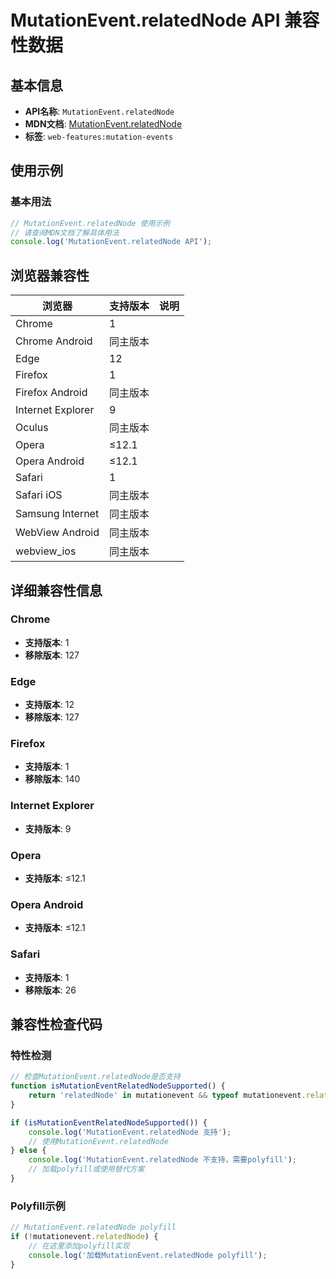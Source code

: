 # MutationEvent.relatedNode API 兼容性数据

## 基本信息

- **API名称**: `MutationEvent.relatedNode`
- **MDN文档**: [MutationEvent.relatedNode](https://developer.mozilla.org/docs/Web/API/MutationEvent/relatedNode)
- **标签**: `web-features:mutation-events`

## 使用示例

### 基本用法

```javascript
// MutationEvent.relatedNode 使用示例
// 请查阅MDN文档了解具体用法
console.log('MutationEvent.relatedNode API');
```

## 浏览器兼容性

| 浏览器 | 支持版本 | 说明 |
|--------|----------|------|
| Chrome | 1 |  |
| Chrome Android | 同主版本 |  |
| Edge | 12 |  |
| Firefox | 1 |  |
| Firefox Android | 同主版本 |  |
| Internet Explorer | 9 |  |
| Oculus | 同主版本 |  |
| Opera | ≤12.1 |  |
| Opera Android | ≤12.1 |  |
| Safari | 1 |  |
| Safari iOS | 同主版本 |  |
| Samsung Internet | 同主版本 |  |
| WebView Android | 同主版本 |  |
| webview_ios | 同主版本 |  |

## 详细兼容性信息

### Chrome

- **支持版本**: 1
- **移除版本**: 127

### Edge

- **支持版本**: 12
- **移除版本**: 127

### Firefox

- **支持版本**: 1
- **移除版本**: 140

### Internet Explorer

- **支持版本**: 9

### Opera

- **支持版本**: ≤12.1

### Opera Android

- **支持版本**: ≤12.1

### Safari

- **支持版本**: 1
- **移除版本**: 26

## 兼容性检查代码

### 特性检测

```javascript
// 检查MutationEvent.relatedNode是否支持
function isMutationEventRelatedNodeSupported() {
    return 'relatedNode' in mutationevent && typeof mutationevent.relatedNode === 'function';
}

if (isMutationEventRelatedNodeSupported()) {
    console.log('MutationEvent.relatedNode 支持');
    // 使用MutationEvent.relatedNode
} else {
    console.log('MutationEvent.relatedNode 不支持，需要polyfill');
    // 加载polyfill或使用替代方案
}
```

### Polyfill示例

```javascript
// MutationEvent.relatedNode polyfill
if (!mutationevent.relatedNode) {
    // 在这里添加polyfill实现
    console.log('加载MutationEvent.relatedNode polyfill');
}
```

